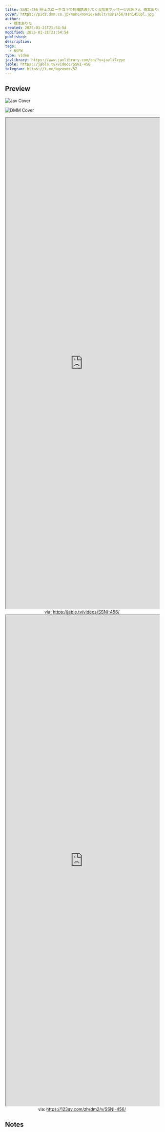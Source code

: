 ```yaml
---
title: SSNI-456 極上スロー手コキで射精誘導してくる陰茎マッサージお姉さん 橋本ありな
cover: https://pics.dmm.co.jp/mono/movie/adult/ssni456/ssni456pl.jpg
author:
  - 橋本ありな
created: 2025-01-21T21:54:54
modified: 2025-01-21T21:54:54
published: 
description: 
tags:
  - NSFW
type: video
javlibrary: https://www.javlibrary.com/cn/?v=javli7zyye
jable: https://jable.tv/videos/SSNI-456
telegram: https://t.me/bgzosex/52
---
```

## Preview

![Jav Cover](http://img30.pixhost.to/images/179/103715454_i396394.jpg)

![DMM Cover](https://pics.dmm.co.jp/mono/movie/adult/ssni456/ssni456pl.jpg)

<iframe src='https://jable.tv/videos/SSNI-456/' style='height:40vh;width:100%' class='iframe-radius' allow='fullscreen'></iframe>
<center>via: <a href='https://jable.tv/videos/SSNI-456/' target='_blank' class='external-link'>https://jable.tv/videos/SSNI-456/</a></center>

<iframe src='https://123av.com/zh/dm2/v/SSNI-456/' style='height:40vh;width:100%' class='iframe-radius' allow='fullscreen'></iframe>
<center>via: <a href='https://123av.com/zh/dm2/v/SSNI-456/' target='_blank' class='external-link'>https://123av.com/zh/dm2/v/SSNI-456/</a></center>

## Notes

